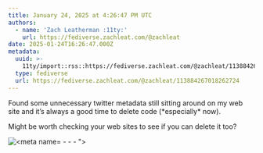 ```yaml
---
title: January 24, 2025 at 4:26:47 PM UTC
authors:
  - name: 'Zach Leatherman :11ty:'
    url: https://fediverse.zachleat.com/@zachleat
date: 2025-01-24T16:26:47.000Z
metadata:
  uuid: >-
    11ty/import::rss::https://fediverse.zachleat.com/@zachleat/113884267018262724
  type: fediverse
  url: https://fediverse.zachleat.com/@zachleat/113884267018262724
---
```

Found some unnecessary twitter metadata still sitting around on my web site and it’s always a good time to delete code (\*especially\* now).

Might be worth checking your web sites to see if you can delete it too?

![<meta name=](/assets/0e574633d67819ef-ZSiJqUSgHRtZ.png) -  -  - ">